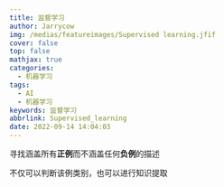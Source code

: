 ```yaml
---
title: 监督学习
author: Jarrycow
img: /medias/featureimages/Supervised learning.jfif
cover: false
top: false
mathjax: true
categories:
  - 机器学习
tags:
  - AI
  - 机器学习
keywords: 监督学习
abbrlink: Supervised_learning
date: 2022-09-14 14:04:03
---
```






<!--more-->

寻找涵盖所有**正例**而不涵盖任何**负例**的描述

不仅可以判断该例类别，也可以进行知识提取


